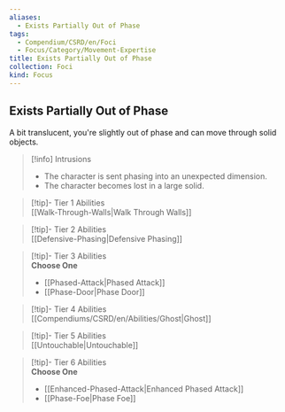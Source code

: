 ```yaml
---
aliases:
  - Exists Partially Out of Phase
tags:
  - Compendium/CSRD/en/Foci
  - Focus/Category/Movement-Expertise
title: Exists Partially Out of Phase
collection: Foci
kind: Focus
---
```

## Exists Partially Out of Phase  
A bit translucent, you're slightly out of phase and can move through solid objects.  

>[!info] Intrusions  
>- The character is sent phasing into an unexpected dimension.  
>- The character becomes lost in a large solid.  


>[!tip]- Tier 1 Abilities  
> [[Walk-Through-Walls|Walk Through Walls]]  


>[!tip]- Tier 2 Abilities  
> [[Defensive-Phasing|Defensive Phasing]]  


>[!tip]- Tier 3 Abilities  
> **Choose One**  
>- [[Phased-Attack|Phased Attack]]  
>- [[Phase-Door|Phase Door]]  


>[!tip]- Tier 4 Abilities  
> [[Compendiums/CSRD/en/Abilities/Ghost|Ghost]]  


>[!tip]- Tier 5 Abilities  
> [[Untouchable|Untouchable]]  


>[!tip]- Tier 6 Abilities  
> **Choose One**  
>- [[Enhanced-Phased-Attack|Enhanced Phased Attack]]  
>- [[Phase-Foe|Phase Foe]]